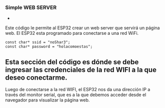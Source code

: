### Simple WEB SERVER 
-
Este código le permite al ESP32 crear un web server que servirá un página web.
El ESP32 esta programado para conectarse a una red WiFi.

```
const char* ssid = "noShar3";
const char* password = "holacomoestas";
```
Esta sección del código es dónde se debe ingresar las credenciales de la red WIFI a la que deseo conectarme.
-
Luego de conectarse a la red WIFI, el ESP32 nos da una dirección IP a través del monitor serial, que es a la que debemos acceder desde el navegador para visualizar la página web.